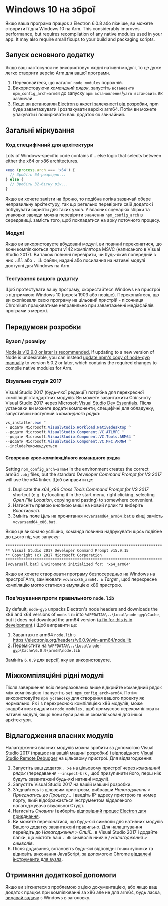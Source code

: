 # Windows 10 на зброї

Якщо ваша програма працює з Electron 6.0.8 або пізніше, ви можете створити її для Windows 10 на Arm. This considerably improves performance, but requires recompilation of any native modules used in your app. It may also require small fixups to your build and packaging scripts.

## Запуск основного додатку

Якщо ваш застосунок не використовує жодні нативні модулі, то це дуже легко створити версію Arm для вашої програми.

1. Переконайтеся, що каталог `node_modules` порожній.
2. Використовуючи _командний рядок_, запустіть `встановити npm_config_arch=arm64` до запуску `npm встановлення`/`yarn встановить` як зазвичай.
3. [Якщо ви встановили Electron в якості залежності від розробки](quick-start.md#prerequisites), npm буде завантажувати і розпакувати версію arm64. Потім ви можете упакувати і поширювати ваш додаток як звичайний.

## Загальні міркування

### Код специфічний для архітектури

Lots of Windows-specific code contains if... else logic that selects between either the x64 or x86 architectures.

```js
якщо (process.arch === 'x64') {
  // Зробіть 64-розрядно...
} else {
  // Зробіть 32-бітну річ...
}
```

Якщо ви хочете залізти на броню, то подібна логіка зазвичай обере неправильну архітектуру, так що ретельно перевірити свій додаток і побудувати скрипти для таких умов. У власних сценаріях збірки та упаковки завжди можна перевірити значення `npm_config_arch` в середовищі. замість того, щоб покладатися на арку поточного процесу.

### Модулі

Якщо ви використовуєте вбудовані модулі, ви повинні переконатися, що вони компілюються проти v142 компілятора MSVC (написаного в Visual Studio 2017). Ви також повинні перевірити, чи будь-який попередній з них `.dll` або `. ib` файли, надані або посилання на нативні модулі доступні для Windows на Arm.

### Тестування вашого додатку

Щоб протестувати вашу програму, скористайтеся Windows на пристрої з підтримкою Windows 10 (версія 1903 або новіше). Переконайтеся, що ви скопіювали свою програму на цільовий пристрій - пісочниця Chromium працюватиме неправильно при завантаженні медіафайлів програми з мережі.

## Передумови розробки

### Вузол / розміру

[Node.js v12.9.0 or later is recommended.](https://nodejs.org/en/) If updating to a new version of Node is  undesirable, you can instead [update npm's copy of node-gyp manually](https://github.com/nodejs/node-gyp/wiki/Updating-npm's-bundled-node-gyp) to version 5.0.2 or later, which contains the required changes to compile native modules for Arm.

### Візуальна студія 2017

Visual Studio 2017 (будь-якої редакції) потрібна для перехресної компіляції стандартних модулів. Ви можете завантажити Спільноту Visual Studio 2017 через Microsoft [Visual Studio Dev Essentials](https://visualstudio.microsoft.com/dev-essentials/). Після установки ви можете додати компоненти, специфічні для обладунку, запустивши наступний з _командного рядка_:

```powershell
vs_installer.exe ^
- додати Microsoft.VisualStudio.Workload.Nativedesktop ^
--додати Microsoft.VisualStudio.Component.VC.ATLMFC ^
--додати Microsoft.VisualStudio.Component.VC.Tools.ARM64 ^
--додати Microsoft.VisualStudio.Component.VC.MFC.ARM64 ^
--includeРекомендується
```

#### Створення крос-компіляційного командного рядка

Setting `npm_config_arch=arm64` in the environment creates the correct arm64 `.obj` files, but the standard _Developer Command Prompt for VS 2017_ will use the x64 linker. Щоб виправити це:

1. Duplicate the _x64_x86 Cross Tools Command Prompt for VS 2017_ shortcut (e.g. by locating it in the start menu, right clicking, selecting _Open File Location_, copying and pasting) to somewhere convenient.
2. Натисніть правою кнопкою миші на новий ярлик та виберіть _Властивості_.
3. Змініть поле _Ціль_ на прочитання `vcvarsamd64_arm64.bat` в кінці замість `vcvarsamd64_x86.bat`.

Якщо це виконано успішно, команда повинна надрукувати щось подібне до цього під час запуску:

```bat
**********************************************************************
** Visual Studio 2017 Developer Command Prompt v15.9.15
** Copyright (c) 2017 Microsoft Corporation
**********************************************************************
[vcvarsall.bat] Environment initialized for: 'x64_arm64'
```

Якщо ви хочете створювати програму безпосередньо на Windows на пристрої Arm, замінювати `vcvarsx86_arm64. в` _Target_ , щоб перехресне компіляцію могло статися з емуляцією x86 пристрою.

### Пов'язування проти правильного `node.lib`

By default, `node-gyp` unpacks Electron's node headers and downloads the x86 and x64 versions of `node.lib` into `%APPDATA%\..\Local\node-gyp\Cache`, but it does not download the arm64 version ([a fix for this is in development](https://github.com/nodejs/node-gyp/pull/1875).) Щоб виправити це:

1. Завантажте arm64 `node.lib` з https://electronjs.org/headers/v6.0.9/win-arm64/node.lib
2. Перемістити на `%APPDATA%\..\Local\node-gyp\Cache\6.0.9\arm64\node.lib`

Замініть `6.0.9` для версії, яку ви використовуєте.

## Міжкомпіляційні рідні модулі

Після завершення всіх перерахованих вище відкрийте командний рядок між компіляцією і запустіть `set npm_config_arch=arm64`. Потім використовуйте `npm установку` для створення вашого проекту як нормально. Як і з перехресною компіляцією x86 модулів, може знадобитися видалити `node_modules` , щоб примусово перекомпілювати нативні модулі, якщо вони були раніше скомпільовані для іншої архітектури.

## Відлагодження власних модулів

Налагодження власних модулів можна зробити за допомогою Visual Studio 2017 (працює на вашій машині розробки) і відповідного [Visual Studio Remote Debugger](https://docs.microsoft.com/en-us/visualstudio/debugger/remote-debugging-cpp?view=vs-2019) на цільовому пристрої. Для відлагодження:

1. Запустіть ваш додаток `. xe` на цільовому пристрої через _командний рядок_ (передавання `--inspect-brk` , щоб призупинити його, перш ніж будуть завантажені будь-які нативні модулі).
2. Запустіть Visual Studio 2017 на вашій машині розробки.
3. З'єднайтесь із цільовим пристроєм, вибравши _Налагодження > Приєднатись до Процесу..._ і введіть IP-адресу пристрою та номер порту, який відображається інструментом віддаленого налагоджувача візуальної Студії.
4. Натисніть _Оновити_ і виберіть [відповідний процес Electron для приєднання](../development/debug-instructions-windows.md).
5. Ви можете переконатися, що будь-які символи для нативних модулів Вашого додатку завантажені правильно. Для налаштування перейдіть до _Налагодження > Опції..._ в Visual Studio 2017 і додайте папки, що містять ваш `. db` символів нижче _/ Налагодження > символів_.
6. Після додавання, встановіть будь-які відповідні точки зупинки та відновіть виконання JavaScript, за допомогою Chrome [віддалені інструменти для вузла](debugging-main-process.md).

## Отримання додаткової допомоги

Якщо ви зіткнетеся з проблемою з цією документацією, або якщо ваш додаток працює при компілюванні за x86 але не для arm64, будь ласка, [видавай задачу](../development/issues.md) з Windows в заголовку.
